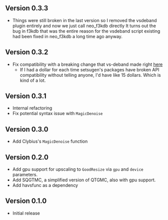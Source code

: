 ## Version 0.3.3

- Things were still broken in the last version so I removed the vsdeband plugin entirely and now we just call neo_f3kdb directly
  It turns out the bug in f3kdb that was the entire reason for the vsdeband script existing had been fixed in neo_f3kdb a long time ago anyway.

## Version 0.3.2

- Fix compatibility with a breaking change that vs-deband made right [here](https://github.com/Irrational-Encoding-Wizardry/vs-deband/commit/f9a9a9b3fed8319e0ec4c2237e6f9cd215b61619)
  - If I had a dollar for each time setsugen's packages have broken API compatibility without telling anyone,
    I'd have like 15 dollars. Which is kind of a lot.

## Version 0.3.1

- Internal refactoring
- Fix potential syntax issue with `MagicDenoise`

## Version 0.3.0

- Add Clybius's `MagicDenoise` function

## Version 0.2.0

- Add gpu support for upscaling to `GoodResize` via `gpu` and `device` parameters.
- Add SQGTMC, a simplified version of QTGMC, also with gpu support.
- Add havsfunc as a dependency

## Version 0.1.0

- Initial release
